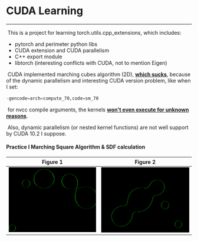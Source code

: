 # CUDA Learning

---

​		This is a project for learning torch.utils.cpp_extensions, which includes:

- pytorch and perimeter python libs
- CUDA extension and CUDA parallelism
- C++ export module
- libtorch (interesting conflicts with CUDA, not to mention Eigen)

​		CUDA implemented marching cubes algorithm (2D), **<u>which sucks</u>**, because of the dynamic parallelism and interesting 	CUDA version problem, like when I set:

```python
-gencode=arch=compute_70,code=sm_70
```

​		for nvcc compile arguments, the kernels **<u>won't even execute for unknown reasons</u>**.

​		Also, dynamic parallelism (or nested kernel functions) are not well support by CUDA 10.2 I suppose.

#### Practice I Marching Square Algorithm & SDF calculation

|     Figure 1     |     Figure 2     |
| :--------------: | :--------------: |
| ![](asset/1.png) | ![](asset/2.png) |

